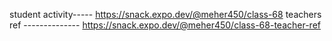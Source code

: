 student activity-----  https://snack.expo.dev/@meher450/class-68
teachers ref --------------  https://snack.expo.dev/@meher450/class-68-teacher-ref
